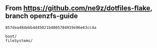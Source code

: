 ## From https://github.com/ne9z/dotfiles-flake, branch openzfs-guide

    857dea48debb4d45021b4005784919e96e63cc4a

    boot/
    fileSystems/
